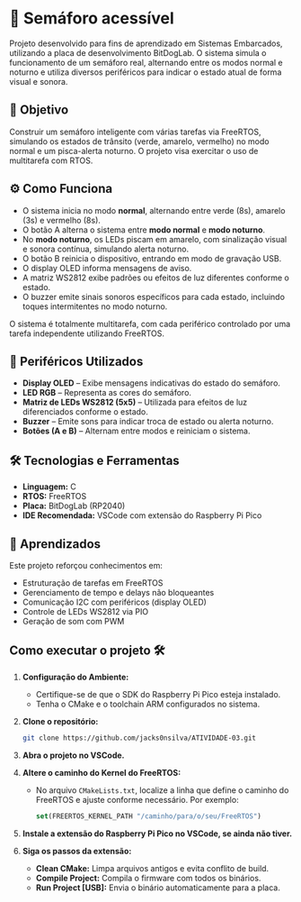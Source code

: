 # 🚦 Semáforo acessível

Projeto desenvolvido para fins de aprendizado em Sistemas Embarcados, utilizando a placa de desenvolvimento BitDogLab. O sistema simula o funcionamento de um semáforo real, alternando entre os modos normal e noturno e utiliza diversos periféricos para indicar o estado atual de forma visual e sonora.

## 🎯 Objetivo

Construir um semáforo inteligente com várias tarefas via FreeRTOS, simulando os estados de trânsito (verde, amarelo, vermelho) no modo normal e um pisca-alerta noturno. O projeto visa exercitar o uso de multitarefa com RTOS.

## ⚙️ Como Funciona

- O sistema inicia no modo **normal**, alternando entre verde (8s), amarelo (3s) e vermelho (8s).
- O botão A alterna o sistema entre **modo normal** e **modo noturno**.
- No **modo noturno**, os LEDs piscam em amarelo, com sinalização visual e sonora contínua, simulando alerta noturno.
- O botão B reinicia o dispositivo, entrando em modo de gravação USB.
- O display OLED informa mensagens de aviso.
- A matriz WS2812 exibe padrões ou efeitos de luz diferentes conforme o estado.
- O buzzer emite sinais sonoros específicos para cada estado, incluindo toques intermitentes no modo noturno.

O sistema é totalmente multitarefa, com cada periférico controlado por uma tarefa independente utilizando FreeRTOS.

## 🧩 Periféricos Utilizados

- **Display OLED** – Exibe mensagens indicativas do estado do semáforo.
- **LED RGB** – Representa as cores do semáforo.
- **Matriz de LEDs WS2812 (5x5)** – Utilizada para efeitos de luz diferenciados conforme o estado.
- **Buzzer** – Emite sons para indicar troca de estado ou alerta noturno.
- **Botões (A e B)** – Alternam entre modos e reiniciam o sistema.

## 🛠️ Tecnologias e Ferramentas

- **Linguagem:** C
- **RTOS:** FreeRTOS
- **Placa:** BitDogLab (RP2040)
- **IDE Recomendada:** VSCode com extensão do Raspberry Pi Pico

## 🧠 Aprendizados

Este projeto reforçou conhecimentos em:

- Estruturação de tarefas em FreeRTOS
- Gerenciamento de tempo e delays não bloqueantes
- Comunicação I2C com periféricos (display OLED)
- Controle de LEDs WS2812 via PIO
- Geração de som com PWM

## Como executar o projeto 🛠️

1. **Configuração do Ambiente:**

   - Certifique-se de que o SDK do Raspberry Pi Pico esteja instalado.
   - Tenha o CMake e o toolchain ARM configurados no sistema.

2. **Clone o repositório:**

   ```bash
   git clone https://github.com/jacks0nsilva/ATIVIDADE-03.git
   ```

3. **Abra o projeto no VSCode.**

4. **Altere o caminho do Kernel do FreeRTOS:**

   - No arquivo `CMakeLists.txt`, localize a linha que define o caminho do FreeRTOS e ajuste conforme necessário. Por exemplo:

     ```cmake
     set(FREERTOS_KERNEL_PATH "/caminho/para/o/seu/FreeRTOS")
     ```

5. **Instale a extensão do Raspberry Pi Pico no VSCode, se ainda não tiver.**

6. **Siga os passos da extensão:**

   - **Clean CMake:** Limpa arquivos antigos e evita conflito de build.
   - **Compile Project:** Compila o firmware com todos os binários.
   - **Run Project [USB]:** Envia o binário automaticamente para a placa.
